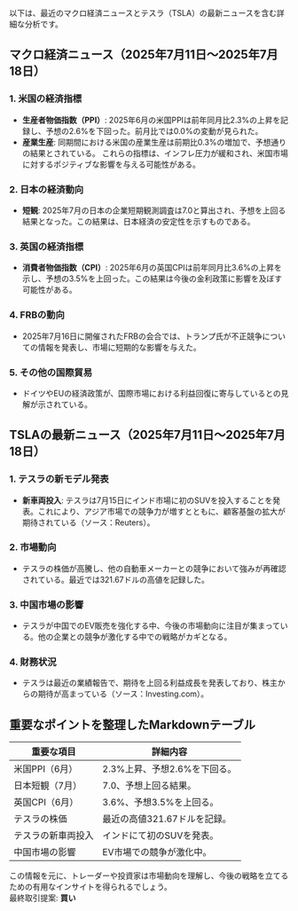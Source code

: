 以下は、最近のマクロ経済ニュースとテスラ（TSLA）の最新ニュースを含む詳細な分析です。

## マクロ経済ニュース（2025年7月11日〜2025年7月18日）

### 1. 米国の経済指標
- **生産者物価指数（PPI）**: 2025年6月の米国PPIは前年同月比2.3%の上昇を記録し、予想の2.6%を下回った。前月比では0.0%の変動が見られた。
- **産業生産**: 同期間における米国の産業生産は前期比0.3%の増加で、予想通りの結果とされている。
これらの指標は、インフレ圧力が緩和され、米国市場に対するポジティブな影響を与える可能性がある。

### 2. 日本の経済動向
- **短観**: 2025年7月の日本の企業短期観測調査は7.0と算出され、予想を上回る結果となった。この結果は、日本経済の安定性を示すものである。
  
### 3. 英国の経済指標
- **消費者物価指数（CPI）**: 2025年6月の英国CPIは前年同月比3.6%の上昇を示し、予想の3.5%を上回った。この結果は今後の金利政策に影響を及ぼす可能性がある。

### 4. FRBの動向
- 2025年7月16日に開催されたFRBの会合では、トランプ氏が不正競争についての情報を発表し、市場に短期的な影響を与えた。

### 5. その他の国際貿易
- ドイツやEUの経済政策が、国際市場における利益回復に寄与しているとの見解が示されている。

## TSLAの最新ニュース（2025年7月11日〜2025年7月18日）

### 1. テスラの新モデル発表
- **新車両投入**: テスラは7月15日にインド市場に初のSUVを投入することを発表。これにより、アジア市場での競争力が増すとともに、顧客基盤の拡大が期待されている（ソース：Reuters）。

### 2. 市場動向
- テスラの株価が高騰し、他の自動車メーカーとの競争において強みが再確認されている。最近では321.67ドルの高値を記録した。

### 3. 中国市場の影響
- テスラが中国でのEV販売を強化する中、今後の市場動向に注目が集まっている。他の企業との競争が激化する中での戦略がカギとなる。

### 4. 財務状況
- テスラは最近の業績報告で、期待を上回る利益成長を発表しており、株主からの期待が高まっている（ソース：Investing.com）。

## 重要なポイントを整理したMarkdownテーブル

| 重要な項目                     | 詳細内容                           |
|-------------------------------|------------------------------------|
| 米国PPI（6月）                | 2.3%上昇、予想2.6%を下回る。          |
| 日本短観（7月）               | 7.0、予想上回る結果。               |
| 英国CPI（6月）                | 3.6%、予想3.5%を上回る。             |
| テスラの株価                  | 最近の高値321.67ドルを記録。          |
| テスラの新車両投入            | インドにて初のSUVを発表。            |
| 中国市場の影響                | EV市場での競争が激化中。             |

この情報を元に、トレーダーや投資家は市場動向を理解し、今後の戦略を立てるための有用なインサイトを得られるでしょう。  
最終取引提案: **買い**